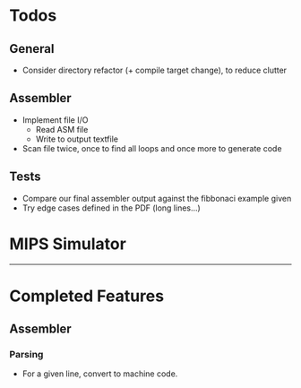 # Todos

## General
* Consider directory refactor (+ compile target change), to reduce clutter

## Assembler
* Implement file I/O
  * Read ASM file
  * Write to output textfile
* Scan file twice, once to find all loops and once more to generate code

## Tests
* Compare our final assembler output against the fibbonaci example given
* Try edge cases defined in the PDF (long lines...)


# MIPS Simulator
_______
# Completed Features
## Assembler
### Parsing
* For a given line, convert to machine code.